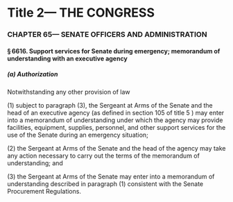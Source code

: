 
# Title 2— THE CONGRESS
### CHAPTER 65— SENATE OFFICERS AND ADMINISTRATION
#### § 6616. Support services for Senate during emergency; memorandum of understanding with an executive agency
##### (a) Authorization

Notwithstanding any other provision of law

(1) subject to paragraph (3), the Sergeant at Arms of the Senate and the head of an executive agency (as defined in section 105 of title 5 ) may enter into a memorandum of understanding under which the agency may provide facilities, equipment, supplies, personnel, and other support services for the use of the Senate during an emergency situation;

(2) the Sergeant at Arms of the Senate and the head of the agency may take any action necessary to carry out the terms of the memorandum of understanding; and

(3) the Sergeant at Arms of the Senate may enter into a memorandum of understanding described in paragraph (1) consistent with the Senate Procurement Regulations.
